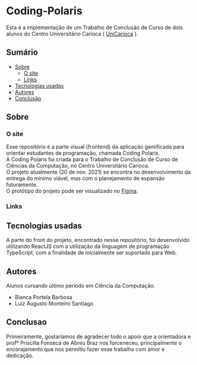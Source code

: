# Coding-Polaris

Esta é a implementação de um Trabalho de Conclusão de Curso de dois alunos do Centro Universitário Carioca ( [UniCarioca](https://www.unicarioca.edu.br/) ). 

## Sumário

- [Sobre](#sobre)
  - [O site](#o-site)
  - [Links](#links)
- [Tecnologias usadas](#tecnologias-usadas)
- [Autores](#autores)
- [Conclusão](#conclusao)

## Sobre

### O site
Esse repositório é a parte visual (frontend) da aplicação gamificada para orientar estudantes de programação, chamada Coding Polaris. <br>
A Coding Polaris foi criada para o Trabalho de Conclusão de Curso de Ciências da Computação, no Centro Universitário Carioca. <br>
O projeto atualmente (20 de nov. 2021) se encontra no desenvolvimento da entrega do mínimo viável, mas com o planejamento de expansão futuramente. <br>
O protótipo do projeto pode ser visualizado no [Figma](https://www.figma.com/file/d7Wq4hfEqb6mZiu1BdtMDJ/Coding-Polaris?node-id=0%3A1).

### Links

## Tecnologias usadas

A parte do front do projeto, encontrado nesse repositório, foi desenvolvido utilizando ReactJS com a utilização da linguagem de programação TypeScript, com a finalidade de inicialmente ser suportado para Web. <br>

## Autores

 Alunos cursando último período em Ciência da Computação.

 - Bianca Portela Barbosa
 - Luiz Augusto Monteiro Santiago

## Conclusao

  Primeiramente, gostaríamos de agradecer todo o apoio que a orientadora e profº Priscilla Fonseca de Abreu Braz nos forceneceu, principalmente o encorajamento que nos permitiu fazer esse trabalho com amor e dedicação.
